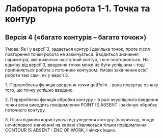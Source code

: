# Лабораторна робота 1-1. Точка та контур

## Версія 4 («багато контурів – багато точок») 

Умова: 
Як і у версії 3, задається контур і декілька точок, проте після повторення точки робота не закінчується. Вводиться значення параметра, яке визначає наступний контур, і все повторюється. На відміну від версії 3, введення точки може не бути успішним – тоді припиняється робота з поточним контуром. Умови закінчення всієї роботи такі самі, як у версії 3. 

1. Перероблена функція введення точки getPoint – вона повертає ознаку того, що точку успішно введено. 

2. Перероблена функція обробки контуру – в разі неуспішного введення точки вона виводить повідомлення POINT IS ABSENT і закінчує обробку поточного контуру.

3. Після відмови користувача від уведення контуру (наприклад, вводу нечислового значення) на екрані з’являються тільки повідомлення CONTOUR IS ABSENT і  END OF WORK, і ніяких інших. 
